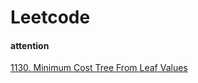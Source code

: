 # Leetcode 

#### attention

[1130. Minimum Cost Tree From Leaf Values](https://leetcode.com/problems/minimum-cost-tree-from-leaf-values/)
